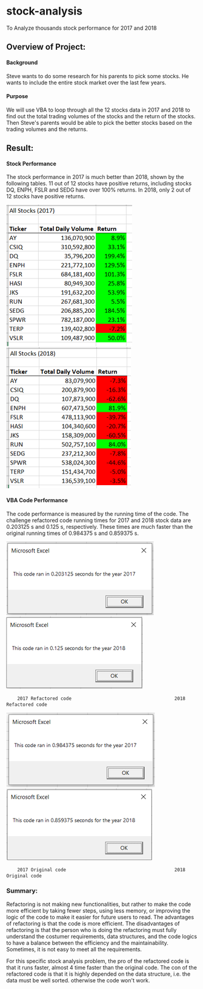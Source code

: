 # stock-analysis
To Analyze thousands stock performance for 2017 and 2018



## Overview of Project:

#### Background

Steve wants to do some research for his parents to pick some stocks. He wants to include the entire stock market over the last few years. 

#### Purpose

We will use VBA to loop through all the 12 stocks data in 2017 and 2018 to find out the total trading volumes of the stocks and the return of the stocks.  Then Steve's parents would be able to pick the better stocks based on the trading volumes and the returns.

## Result:

#### Stock Performance

The stock performance in 2017 is much better than 2018, shown by the following tables.  11 out of 12 stocks have positive returns, including stocks DQ, ENPH, FSLR and SEDG have over 100% returns.  In 2018, only 2 out of 12 stocks have positive returns.

![2017 Stock](Resources/All_Stocks_2017.PNG)![2018 Stock](Resources/All_Stocks_2018.PNG)    



#### VBA Code Performance

The code performance is measured by the running time of the code.  The challenge refactored code running times for 2017 and 2018 stock data are 0.203125 s and 0.125 s, respectively.  These times are much faster than the original running times of 0.984375 s and 0.859375 s. 



![2017 Run time](Resources/VBA_Challenge_2017.PNG)                ![2018 run time](Resources/VBA_Challenge_2018.PNG)

  		2017 Refactored code                                      2018 Refactored code

![2017 original run time](Resources/Running_Time_2017.PNG)        ![2018or iginal run time](Resources/Running_Time_2018.PNG)

		2017 Original code                                        2018 Original code



### Summary:

Refactoring is not making new functionalities, but rather to make the code more efficient by taking fewer steps, using less memory, or improving the logic of the code to make it easier for future users to read.  The advantages of refactoring is that the code is more efficient.  The disadvantages of refactoring is that the person who is doing the refactoring must fully understand the  costumer requirements, data structures, and the code logics to have a balance between the efficiency and the maintainability.  Sometimes, it is not easy to meet all the requirements.

For this specific stock analysis problem, the pro of the refactored code is that it runs faster, almost 4 time faster than the original code.  The con of the refactored code is that it is highly depended on the data structure, i.e. the data must be well sorted.  otherwise the code won't work.
